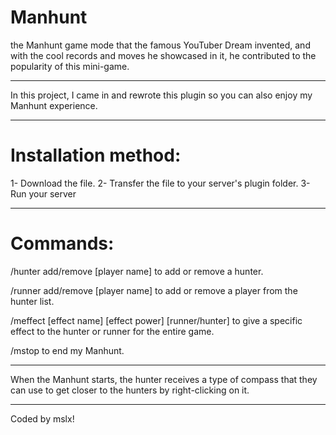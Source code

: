 # Manhunt
the Manhunt game mode that the famous YouTuber Dream invented, and with the cool records and moves he showcased in it, he contributed to the popularity of this mini-game.

-------------------------------------------------------------

In this project, I came in and rewrote this plugin so you can also enjoy my Manhunt experience.

------------------------------------------------------------

# Installation method:

1- Download the file.
2- Transfer the file to your server's plugin folder.
3- Run your server

------------------------------------------------------------

# Commands:

/hunter add/remove [player name] to add or remove a hunter.

/runner add/remove [player name] to add or remove a player from the hunter list.

/meffect [effect name] [effect power] [runner/hunter] to give a specific effect to the hunter or runner for the entire game.

/mstop to end my Manhunt.

--------------------------------------------------------------

When the Manhunt starts, the hunter receives a type of compass that they can use to get closer to the hunters by right-clicking on it.

-------------------------------------------------------------

Coded by mslx!
